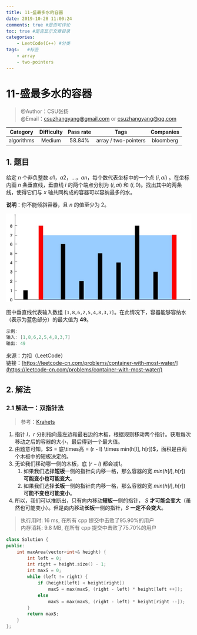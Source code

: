 ```yaml
---
title: 11-盛最多水的容器
date: 2019-10-28 11:00:24
comments: true #是否可评论
toc: true #是否显示文章目录
categories: 
    - LeetCode(C++) #分类
tags:   #标签
    - array
    - two-pointers
---
```


# 11-盛最多水的容器

> @Author：CSU张扬  
> @Email：csuzhangyang@gmail.com or csuzhangyang@qq.com

Category   | Difficulty | Pass rate| Tags   | Companies
:-:        | :-:        | :-:      | :-:    | :-: |
algorithms | Medium     | 58.84%   | array / two-pointers | bloomberg

## 1. 题目

给定 $n$ 个非负整数 $a1，a2，...，an$，每个数代表坐标中的一个点 $(i, ai)$ 。在坐标内画 $n$ 条垂直线，垂直线 $i$ 的两个端点分别为 $(i, ai)$ 和 $(i, 0)$。找出其中的两条线，使得它们与 $x$ 轴共同构成的容器可以容纳最多的水。

**说明**：你不能倾斜容器，且 $n$ 的值至少为 2。

![1](pictures\11.jpg)

图中垂直线代表输入数组 `[1,8,6,2,5,4,8,3,7]`。在此情况下，容器能够容纳水（表示为蓝色部分）的最大值为 **49**。

```c
示例:
输入: [1,8,6,2,5,4,8,3,7]
输出: 49
```
<!--more-->
来源：力扣（LeetCode）  
链接：[https://leetcode-cn.com/problems/container-with-most-water/](https://leetcode-cn.com/problems/container-with-most-water/)

## 2. 解法

### 2.1 解法一：双指针法

> 参考：[Krahets](https://leetcode-cn.com/problems/container-with-most-water/solution/container-with-most-water-shuang-zhi-zhen-fa-yi-do/)

1. 指针 $l$，$r$ 分别指向最左边和最右边的木板，根据规则移动两个指针。获取每次移动之后的容器的大小，最后得到一个最大值。
2. 由题意可知，$S = 底\times高 = (r - l) \times min(h[l], h[r])$，面积是由两个木板中的短板决定的。
3. 无论我们移动哪一侧的木板，底 $(r - l)$ 都会减1。
   1. 如果我们选择**短板**一侧的指针向内移一格，那么容器的宽 $min(h[l], h[r])$ **可能变小也可能变大**。
   2. 如果我们选择**长板**一侧的指针向内移一格，那么容器的宽 $min(h[l], h[r])$ **可能不变也可能变小**。
4. 所以，我们可以推断出，只有向内移动**短板**一侧的指针， $S$ **才可能会变大**（虽然也可能变小）。但是向内移动**长板**一侧的指针，$S$ **一定不会变大**。

> 执行用时: 16 ms, 在所有 cpp 提交中击败了95.90%的用户  
> 内存消耗: 9.8 MB, 在所有 cpp 提交中击败了75.70%的用户

```cpp
class Solution {
public:
    int maxArea(vector<int>& height) {
        int left = 0;
        int right = height.size() - 1;
        int maxS = 0;
        while (left != right) {
            if (height[left] < height[right])
                maxS = max(maxS, (right - left) * height[left ++]);
            else
                maxS = max(maxS, (right - left) * height[right --]);
        }
        return maxS;
    }
};
```

